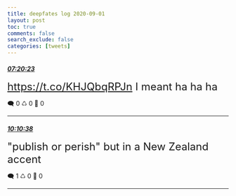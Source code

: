 ```yaml
---
title: deepfates log 2020-09-01
layout: post
toc: true
comments: false
search_exclude: false
categories: [tweets]
---
```



#### <a href = "https://twitter.com/deepfates/status/1300785576984145927">*07:20:23*</a>

<font size="5"> https://t.co/KHJQbqRPJn I meant  ha ha ha</font>



🗨️ 0 ♺ 0 🤍  0   

---
    
#### <a href = "https://twitter.com/deepfates/status/1300828421380018178">*10:10:38*</a>

<font size="5">"publish or perish" but in a New Zealand accent</font>



🗨️ 1 ♺ 0 🤍  0   

---
    
            

